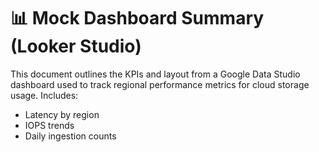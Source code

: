 # 📊 Mock Dashboard Summary (Looker Studio)
This document outlines the KPIs and layout from a Google Data Studio dashboard used to track regional performance metrics for cloud storage usage. Includes:
- Latency by region
- IOPS trends
- Daily ingestion counts
